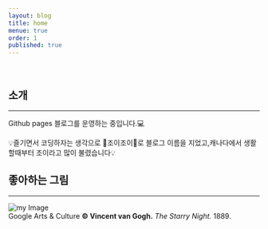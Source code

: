 ```yaml
---
layout: blog
title: home
menue: true
order: 1
published: true
---
```


<br>

## 소개

---

Github pages 블로그를 운영하는 중입니다.💻

💡즐기면서 코딩하자는 생각으로 🍭조이조이🍭로 블로그 이름을 지었고,캐나다에서 생활할때부터
조이라고 많이 불렸습니다💡

## 좋아하는 그림

---

![my Image]({{site.baseurl}}//star.jpeg)  
Google Arts & Culture **© Vincent van Gogh.**
_The Starry Night._ 1889.

